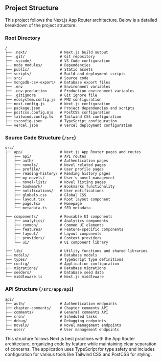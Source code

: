 ## Project Structure

This project follows the Next.js App Router architecture. Below is a detailed breakdown of the project structure:

### Root Directory

```
/
├── .next/               # Next.js build output
├── .git/                # Git repository
├── .vscode/             # VS Code configuration
├── node_modules/        # Dependencies
├── public/              # Static assets
├── scripts/             # Build and deployment scripts
├── src/                 # Source code
├── mongodb-csv-export/  # Database export files
├── .env                 # Environment variables
├── .env.production      # Production environment variables
├── .gitignore           # Git ignore file
├── ecosystem.config.js  # PM2 configuration
├── next.config.js       # Next.js configuration
├── package.json         # Project dependencies and scripts
├── postcss.config.mjs   # PostCSS configuration
├── tailwind.config.ts   # Tailwind CSS configuration
├── tsconfig.json        # TypeScript configuration
└── vercel.json          # Vercel deployment configuration
```

### Source Code Structure (`/src`)

```
src/
├── app/                 # Next.js App Router pages and routes
│   ├── api/             # API routes
│   ├── auth/            # Authentication pages
│   ├── novels/          # Novel related pages
│   ├── profile/         # User profile pages
│   ├── reading-history/ # Reading history pages
│   ├── my-novels/       # User's novel management
│   ├── novel-list/      # Novel listing pages
│   ├── bookmark/        # Bookmarks functionality
│   ├── notifications/   # User notifications
│   ├── globals.css      # Global CSS
│   ├── layout.tsx       # Root layout component
│   ├── page.tsx         # Homepage
│   └── metadata.ts      # SEO metadata
│
├── components/          # Reusable UI components
│   ├── analytics/       # Analytics components
│   ├── common/          # Common UI elements
│   ├── features/        # Feature-specific components
│   ├── layout/          # Layout components
│   ├── providers/       # Context providers
│   └── ui/              # UI component library
│
├── lib/                 # Utility functions and shared libraries
├── models/              # Database models
├── types/               # TypeScript type definitions
├── config/              # Application configuration
├── migrations/          # Database migrations
├── seeders/             # Database seed data
└── middleware.ts        # Next.js middleware
```

### API Structure (`/src/app/api`)

```
api/
├── auth/                # Authentication endpoints
├── chapter-comments/    # Chapter comments API
├── comments/            # General comments API
├── cron/                # Scheduled tasks
├── debug/               # Debugging endpoints
├── novels/              # Novel management endpoints
└── user/                # User management endpoints
```

This structure follows Next.js best practices with the App Router architecture, organizing code by feature while maintaining clear separation of concerns. The application uses TypeScript for type safety and includes configuration for various tools like Tailwind CSS and PostCSS for styling.
